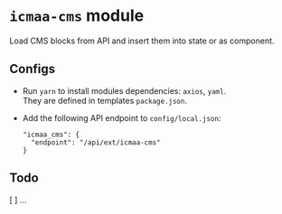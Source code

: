 # `icmaa-cms` module

Load CMS blocks from API and insert them into state or as component.

## Configs

* Run `yarn` to install modules dependencies: `axios`, `yaml`.  
  They are defined in templates `package.json`.

* Add the following API endpoint to `config/local.json`:
  ```
  "icmaa_cms": {
    "endpoint": "/api/ext/icmaa-cms"
  }
  ```

## Todo

[ ] ...
